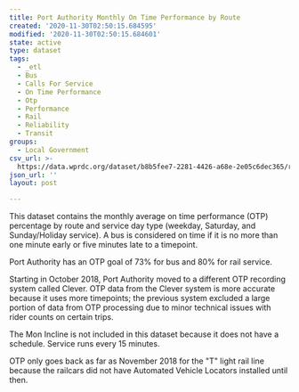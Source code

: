 ```yaml
---
title: Port Authority Monthly On Time Performance by Route
created: '2020-11-30T02:50:15.684595'
modified: '2020-11-30T02:50:15.684601'
state: active
type: dataset
tags:
  - _etl
  - Bus
  - Calls For Service
  - On Time Performance
  - Otp
  - Performance
  - Rail
  - Reliability
  - Transit
groups:
  - Local Government
csv_url: >-
  https://data.wprdc.org/dataset/b8b5fee7-2281-4426-a68e-2e05c6dec365/resource/999ab5cc-1381-41ec-8d8e-163dfc18ed60/download/routemonthlyotp-data-dictionary.csv
json_url: ''
layout: post

---
```

This dataset contains the monthly average on time performance (OTP) percentage by route and service day type (weekday, Saturday, and Sunday/Holiday service). A bus is considered on time if it is no more than one minute early or five minutes late to a timepoint.

Port Authority has an OTP goal of 73% for bus and 80% for rail service.

Starting in October 2018, Port Authority moved to a different OTP recording system called Clever.  OTP data from the Clever system is more accurate because it uses more timepoints; the previous system excluded a large portion of data from OTP processing due to minor technical issues with rider counts on certain trips.

The Mon Incline is not included in this dataset because it does not have a schedule. Service runs every 15 minutes. 

OTP only goes back as far as November 2018 for the "T" light rail line because the railcars did not have Automated Vehicle Locators installed until then.
